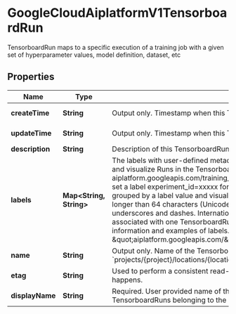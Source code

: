 

# GoogleCloudAiplatformV1TensorboardRun

TensorboardRun maps to a specific execution of a training job with a given set of hyperparameter values, model definition, dataset, etc

## Properties

| Name | Type | Description | Notes |
|------------ | ------------- | ------------- | -------------|
|**createTime** | **String** | Output only. Timestamp when this TensorboardRun was created. |  [optional] [readonly] |
|**updateTime** | **String** | Output only. Timestamp when this TensorboardRun was last updated. |  [optional] [readonly] |
|**description** | **String** | Description of this TensorboardRun. |  [optional] |
|**labels** | **Map&lt;String, String&gt;** | The labels with user-defined metadata to organize your TensorboardRuns. This field will be used to filter and visualize Runs in the Tensorboard UI. For example, a Vertex AI training job can set a label aiplatform.googleapis.com/training_job_id&#x3D;xxxxx to all the runs created within that job. An end user can set a label experiment_id&#x3D;xxxxx for all the runs produced in a Jupyter notebook. These runs can be grouped by a label value and visualized together in the Tensorboard UI. Label keys and values can be no longer than 64 characters (Unicode codepoints), can only contain lowercase letters, numeric characters, underscores and dashes. International characters are allowed. No more than 64 user labels can be associated with one TensorboardRun (System labels are excluded). See https://goo.gl/xmQnxf for more information and examples of labels. System reserved label keys are prefixed with \&quot;aiplatform.googleapis.com/\&quot; and are immutable. |  [optional] |
|**name** | **String** | Output only. Name of the TensorboardRun. Format: &#x60;projects/{project}/locations/{location}/tensorboards/{tensorboard}/experiments/{experiment}/runs/{run}&#x60; |  [optional] [readonly] |
|**etag** | **String** | Used to perform a consistent read-modify-write updates. If not set, a blind \&quot;overwrite\&quot; update happens. |  [optional] |
|**displayName** | **String** | Required. User provided name of this TensorboardRun. This value must be unique among all TensorboardRuns belonging to the same parent TensorboardExperiment. |  [optional] |



